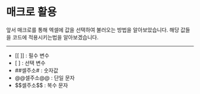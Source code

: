 
# 매크로 활용

앞서 매크로를 통해 엑셀에 값을 선택하여 불러오는 방법을 알아보았습니다.
해당 값들을 코드에 적용시키는법을 알아보겠습니다.

---

- \[[ ]] : 필수 변수
- \[ ] : 선택 변수
- ##셀주소# : 숫자값
- @@셀주소@@ : 단일 문자
- \$\$셀주소\$\$ : 복수 문자
